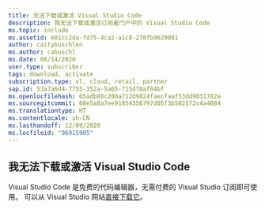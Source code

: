 ```yaml
---
title: 无法下载或激活 Visual Studio Code
description: 我无法下载或激活订阅者门户中的 Visual Studio Code
ms.topic: include
ms.assetid: 681cc2da-fd75-4ca2-a1c8-278fb9629881
author: caitybuschlen
ms.author: cabuschl
ms.date: 08/14/2020
user.type: subscriber
tags: download, activate
subscription.type: vl, cloud, retail, partner
sap.id: 53a7a6d4-7755-352a-5a65-715d78af84bf
ms.openlocfilehash: 65adb88c200a712d9824faecfaaf53dd9031782a
ms.sourcegitcommit: 60e5a8a7ee91854356797d05f3b502572c4a4884
ms.translationtype: HT
ms.contentlocale: zh-CN
ms.lasthandoff: 12/09/2020
ms.locfileid: "96915905"
---
```

## <a name="im-unable-to-download-or-activate-visual-studio-code"></a>我无法下载或激活 Visual Studio Code

Visual Studio Code 是免费的代码编辑器，无需付费的 Visual Studio 订阅即可使用。 可以从 Visual Studio 网站[直接下载它](https://code.visualstudio.com/download)。